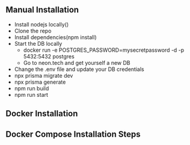 ## Manual Installation

- Install nodejs locally()
- Clone the repo
- Install dependencies(npm install)
- Start the DB locally
  - docker run -e POSTGRES_PASSWORD=mysecretpassword -d -p 5432:5432 postgres
  - Go to neon.tech and get yourself a new DB
- Change the .env file and update your DB credentials
- npx prisma migrate dev
- npx prisma generate
- npm run build
- npm run start

## Docker Installation

## Docker Compose Installation Steps
